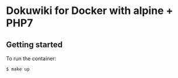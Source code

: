 # Dokuwiki for Docker with alpine + PHP7

## Getting started
To run the container:
```bash
$ make up
```

